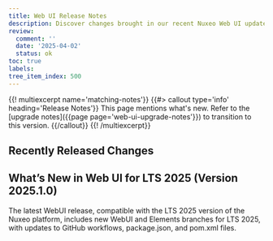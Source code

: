 ```yaml
---
title: Web UI Release Notes
description: Discover changes brought in our recent Nuxeo Web UI updates.
review:
  comment: ''
  date: '2025-04-02'
  status: ok
toc: true
labels:
tree_item_index: 500
---
```


{{! multiexcerpt name='matching-notes'}}
{{#> callout type='info' heading='Release Notes'}}
This page mentions what's new. Refer to the [upgrade notes]({{page page='web-ui-upgrade-notes'}}) to transition to this version.
{{/callout}}
{{! /multiexcerpt}}


## Recently Released Changes

## What’s New in Web UI for LTS 2025 (Version 2025.1.0)

The latest WebUI release, compatible with the LTS 2025 version of the Nuxeo platform, includes new WebUI and Elements branches for LTS 2025, with updates to GitHub workflows, package.json, and pom.xml files.
